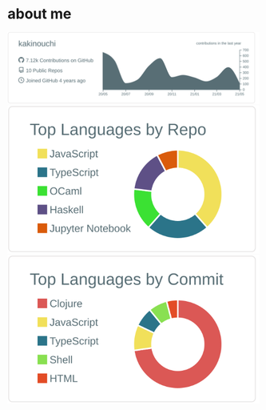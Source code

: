 # about me

![](https://raw.githubusercontent.com/kakinouchi/kakinouchi/master/profile-summary-card-output/default/0-profile-details.svg)
![](https://raw.githubusercontent.com/kakinouchi/kakinouchi/master/profile-summary-card-output/default/1-repos-per-language.svg)
![](https://raw.githubusercontent.com/kakinouchi/kakinouchi/master/profile-summary-card-output/default/2-most-commit-language.svg)
